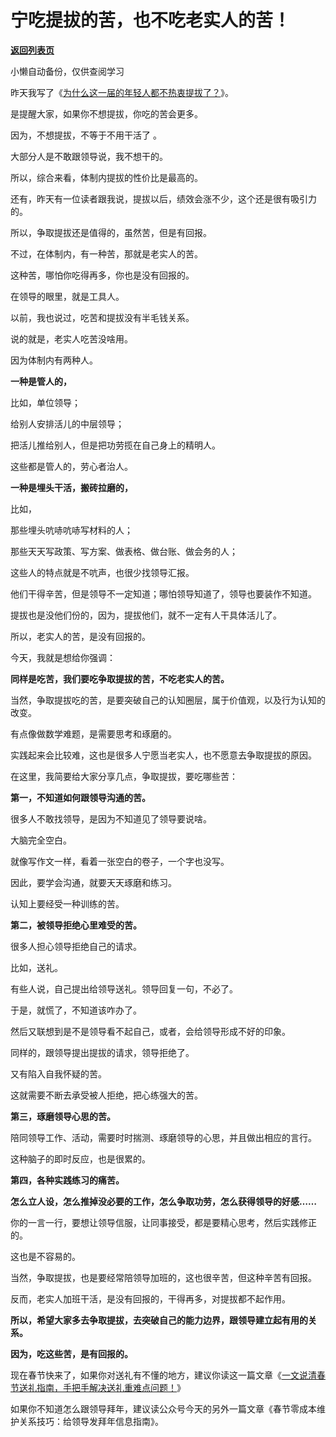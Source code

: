 # 宁吃提拔的苦，也不吃老实人的苦！

[**返回列表页**](/gzh/费曼的小茶馆)

小懒自动备份，仅供查阅学习

昨天我写了《[为什么这一届的年轻人都不热衷提拔了？](https://mp.weixin.qq.com/s?__biz=Mzk0MzcyOTA5Ng==&mid=2247488829&idx=1&sn=61c565da46bc5c7e9545072149380008&scene=21#wechat_redirect)》。

是提醒大家，如果你不想提拔，你吃的苦会更多。  

因为，不想提拔，不等于不用干活了 。

大部分人是不敢跟领导说，我不想干的。  

所以，综合来看，体制内提拔的性价比是最高的。

还有，昨天有一位读者跟我说，提拔以后，绩效会涨不少，这个还是很有吸引力的。  

所以，争取提拔还是值得的，虽然苦，但是有回报。

不过，在体制内，有一种苦，那就是老实人的苦。

这种苦，哪怕你吃得再多，你也是没有回报的。  

在领导的眼里，就是工具人。  

以前，我也说过，吃苦和提拔没有半毛钱关系。  

说的就是，老实人吃苦没啥用。

因为体制内有两种人。  

**一种是管人的，**

比如，单位领导；

给别人安排活儿的中层领导；

把活儿推给别人，但是把功劳揽在自己身上的精明人。  

这些都是管人的，劳心者治人。

**一种是埋头干活，搬砖拉磨的，**

比如，

那些埋头吭哧吭哧写材料的人；

那些天天写政策、写方案、做表格、做台账、做会务的人；  

这些人的特点就是不吭声，也很少找领导汇报。

他们干得辛苦，但是领导不一定知道；哪怕领导知道了，领导也要装作不知道。

提拔也是没他们份的，因为，提拔他们，就不一定有人干具体活儿了。

所以，老实人的苦，是没有回报的。  

今天，我就是想给你强调：

**同样是吃苦，我们要吃争取提拔的苦，不吃老实人的苦。**

当然，争取提拔吃的苦，是要突破自己的认知圈层，属于价值观，以及行为认知的改变。  

有点像做数学难题，是需要思考和琢磨的。

实践起来会比较难，这也是很多人宁愿当老实人，也不愿意去争取提拔的原因。  

在这里，我简要给大家分享几点，争取提拔，要吃哪些苦：  

**第一，不知道如何跟领导沟通的苦。**

很多人不敢找领导，是因为不知道见了领导要说啥。

大脑完全空白。  

就像写作文一样，看着一张空白的卷子，一个字也没写。

因此，要学会沟通，就要天天琢磨和练习。

认知上要经受一种训练的苦。  

**第二，被领导拒绝心里难受的苦。**

很多人担心领导拒绝自己的请求。

比如，送礼。

有些人说，自己提出给领导送礼。领导回复一句，不必了。

于是，就慌了，不知道该咋办了。  

然后又联想到是不是领导看不起自己，或者，会给领导形成不好的印象。  

同样的，跟领导提出提拔的请求，领导拒绝了。

又有陷入自我怀疑的苦。  

这就需要不断去承受被人拒绝，把心练强大的苦。

**第三，琢磨领导心思的苦。**

陪同领导工作、活动，需要时时揣测、琢磨领导的心思，并且做出相应的言行。  

这种脑子的即时反应，也是很累的。  

**第四，各种实践练习的痛苦。**

**怎么立人设，怎么推掉没必要的工作，怎么争取功劳，怎么获得领导的好感……**

你的一言一行，要想让领导信服，让同事接受，都是要精心思考，然后实践修正的。

这也是不容易的。

当然，争取提拔，也是要经常陪领导加班的，这也很辛苦，但这种辛苦有回报。  

反而，老实人加班干活，是没有回报的，干得再多，对提拔都不起作用。

**所以，希望大家多去争取提拔，去突破自己的能力边界，跟领导建立起有用的关系。**

**因为，吃这些苦，是有回报的。**

现在春节快来了，如果你对送礼有不懂的地方，建议你读这一篇文章《[一文说清春节送礼指南，手把手解决送礼重难点问题！](https://mp.weixin.qq.com/s?__biz=Mzk0MzcyOTA5Ng==&mid=2247488803&idx=2&sn=8f2e2a26eedc36c4cd4184261cb682ce&scene=21#wechat_redirect)》

如果你不知道怎么跟领导拜年，建议读公众号今天的另外一篇文章《春节零成本维护关系技巧：给领导发拜年信息指南》。

